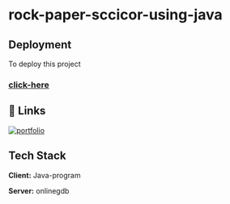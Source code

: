 # rock-paper-sccicor-using-java
## Deployment

To deploy this project 


 ### [click-here](https://onlinegdb.com/DpRbVvLlu)
 
 ## 🔗 Links
[![portfolio](https://img.shields.io/badge/my_portfolio-000?style=for-the-badge&logo=ko-fi&logoColor=white)](https://harikarumuri.github.io/Portfolio/)


## Tech Stack

**Client:** Java-program

**Server:** onlinegdb


